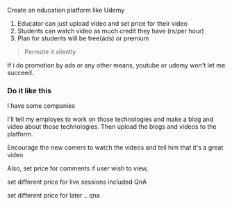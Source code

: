 Create an education platform like Udemy
1. Educator can just upload video and set price for their video
2. Students can watch video as much credit they have (rs/per hour)
3. Plan for students will be free(ads) or premium 


>Permote it silently 
>
If i do promotion by ads or any other means, youtube or udemy won't let me succeed.

### Do it like this

I have some companies

I'll tell my employes to work on those technologies and make a blog and video about those technologies.
Then upload the blogs and videos to the platform.

Encourage the new comers to  watch the videos and tell him that it's a great video


Also, set price for comments if user wish to  view, 

set different price for live sessions included QnA

set different price for later .. qna
